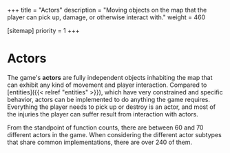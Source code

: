 +++
title = "Actors"
description = "Moving objects on the map that the player can pick up, damage, or otherwise interact with."
weight = 460

[sitemap]
priority = 1
+++

# Actors

The game's **actors** are fully independent objects inhabiting the map that can exhibit any kind of movement and player interaction. Compared to [entities]({{< relref "entities" >}}), which have very constrained and specific behavior, actors can be implemented to do anything the game requires. Everything the player needs to pick up or destroy is an actor, and most of the injuries the player can suffer result from interaction with actors.

From the standpoint of function counts, there are between 60 and 70 different actors in the game. When considering the different actor subtypes that share common implementations, there are over 240 of them.
